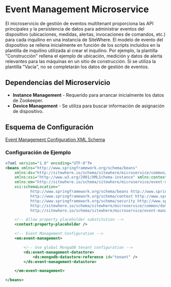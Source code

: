 # Event Management Microservice

<Seo/>

El microservicio de gestión de eventos multitenant proporciona las API principales y la
persistencia de datos para administrar eventos del dispositivo (ubicaciones, medidas,
alertas, invocaciones de comandos, etc.) para cada inquilino en una instancia de SiteWhere.
El modelo de evento del dispositivo se rellena inicialmente en función de los scripts
incluidos en la plantilla de inquilino utilizada al crear el inquilino. Por ejemplo, la
plantilla "Construcción" rellena el ejemplo de ubicación, medición y datos de alerta
relevantes para las máquinas en un sitio de construcción. Si se utiliza la plantilla
"Vacía", no se completarán los datos de gestión de eventos.

## Dependencias del Microservicio

- **Instance Management** - Requerido para arrancar inicialmente los datos de Zookeeper.
- **Device Management** - Se utiliza para buscar información de asignación de dispositivo.

## Esquema de Configuración

[Event Management Configuration XML Schema](http://sitewhere.io/schema/sitewhere/microservice/event-management/current/event-management.xsd)

### Configuración de Ejemplo

```xml
<?xml version="1.0" encoding="UTF-8"?>
<beans xmlns="http://www.springframework.org/schema/beans"
	xmlns:ds="http://sitewhere.io/schema/sitewhere/microservice/common/datastore"
	xmlns:xsi="http://www.w3.org/2001/XMLSchema-instance" xmlns:context="http://www.springframework.org/schema/context"
	xmlns:em="http://sitewhere.io/schema/sitewhere/microservice/event-management"
	xsi:schemaLocation="
           http://www.springframework.org/schema/beans http://www.springframework.org/schema/beans/spring-beans-3.1.xsd
           http://www.springframework.org/schema/context http://www.springframework.org/schema/context/spring-context-3.1.xsd
           http://www.springframework.org/schema/security http://www.springframework.org/schema/security/spring-security-3.0.xsd
           http://sitewhere.io/schema/sitewhere/microservice/common/datastore http://sitewhere.io/schema/sitewhere/microservice/common/current/datastore-common.xsd
           http://sitewhere.io/schema/sitewhere/microservice/event-management http://sitewhere.io/schema/sitewhere/microservice/event-management/current/event-management.xsd">

	<!-- Allow property placeholder substitution -->
	<context:property-placeholder />

	<!-- Event Management Configuration -->
	<em:event-management>

		<!-- Use global MongoDB tenant configuration -->
		<ds:event-management-datastore>
			<ds:mongodb-datastore-reference id="tenant" />
		</ds:event-management-datastore>

	</em:event-management>

</beans>
```
